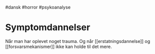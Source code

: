#dansk #horror #psykoanalyse
# Symptomdannelser
Når man har oplevet noget trauma. Og når [[erstatningsdannelse]] og [[forsvarsmekanismer]] ikke kan holde til det mere.